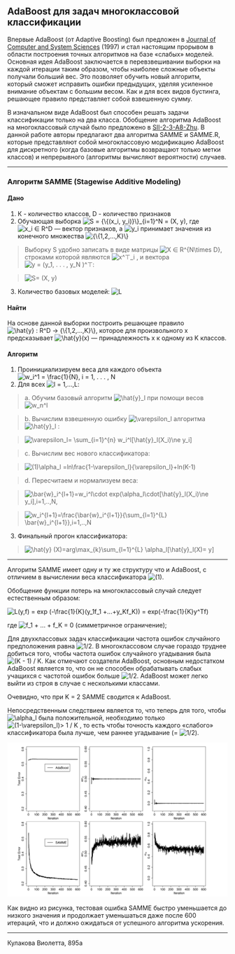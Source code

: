 ## AdaBoost для задач многоклассовой классификации

Впервые AdaBoost (от Adaptive Boosting) был предложен в [Journal of Computer and System Sciences](http://www.face-rec.org/algorithms/Boosting-Ensemble/decision-theoretic_generalization.pdf) (1997) и стал настоящим прорывом в области построения точных алгоритмов на базе «слабых» моделей. Основная идея AdaBoost заключается в перевзвешивании выборки на каждой итерации таким образом, чтобы наиболее сложные объекты получали больший вес. Это позволяет обучить новый алгоритм, который сможет исправить ошибки предыдущих, уделяя усиленное внимание объектам с большим весом. Как и для всех видов бустинга, решающее правило представляет собой взвешенную сумму.

В изначальном виде AdaBoost был способен решать задачи классификации только на два класса. Обобщение алгоритма AdaBoost на многоклассовый случай было предложено в [SII-2-3-A8-Zhu](http://ww.web.stanford.edu/~hastie/Papers/SII-2-3-A8-Zhu.pdf). В данной работе авторы предлагают два алгоритма SAMME и SAMME.R, которые представляют собой многоклассовую модификацию AdaBoost для дискретного (когда базовые алгоритмы возвращают только метки классов) и непрерывного (алгоритмы вычисляют вероятности) случаев.

***
### Алгоритм SAMME (Stagewise Additive Modeling)


#### Дано
  1. К - количество классов, D - количество признаков
  1. Обучающая выборка <img src="https://tex.s2cms.ru/svg/S%20%3D%20%7B%5C%7B(x_i%2C%20y_i)%7D%5C%7D_%7Bi%3D1%7D%5EN%20%3D%20(X%2C%20y)" alt="S = {\{(x_i, y_i)}\}_{i=1}^N = (X, y)" />, где <img src="https://tex.s2cms.ru/svg/x_i%20%E2%88%88%20R%5ED" alt="x_i ∈ R^D" /> — вектор признаков, а <img src="https://tex.s2cms.ru/svg/y_i" alt="y_i" /> принимает значения из конечного множества <img src="https://tex.s2cms.ru/svg/%7B%5C%7B1%2C2%2C...%2CK%7D%5C%7D" alt="{\{1,2,...,K}\}" />
>Выборку S удобно записать в виде матрицы <img src="https://tex.s2cms.ru/svg/X%20%E2%88%88%20R%5E%7BN%5Ctimes%20D%7D" alt="X ∈ R^{N\times D}" />, строками которой являются <img src="https://tex.s2cms.ru/svg/x%5E%E2%8A%A4_i" alt="x^⊤_i" /> , и вектора <img src="https://tex.s2cms.ru/svg/y%20%3D%20(y_1%2C%20.%20.%20.%20%2C%20y_N%20)%5E%E2%8A%A4" alt="y = (y_1, . . . , y_N )^⊤" />:

>   <img src="https://tex.s2cms.ru/svg/S%3D%20(X%2C%20y)" alt="S= (X, y)" />

  3. Количество базовых моделей: <img src="https://tex.s2cms.ru/svg/L" alt="L" />

#### Найти
Hа основе данной выборки построить решающее правило
<img src="https://tex.s2cms.ru/svg/%5Chat%7By%7D%20%3A%20R%5ED%20%E2%86%92%20%20%7B%5C%7B1%2C2%2C...%2CK%7D%5C%7D" alt="\hat{y} : R^D →  {\{1,2,...,K}\}" />, которое для произвольного x предсказывает <img src="https://tex.s2cms.ru/svg/%5Chat%7By%7D(x)" alt="\hat{y}(x)" /> — принадлежность x к одному из K классов. 

#### Алгоритм
1. Проинициализируем веса для каждого объекта <img src="https://tex.s2cms.ru/svg/w_i%5E1%20%3D%20%5Cfrac%7B1%7D%7BN%7D%2C%20i%20%3D%201%2C%20.%20.%20.%20%2C%20N" alt="w_i^1 = \frac{1}{N}, i = 1, . . . , N" />
1. Для всех <img src="https://tex.s2cms.ru/svg/l%20%3D%201%2C...%2CL" alt="l = 1,...,L" />:
> a. Обучим базовый алгоритм <img src="https://tex.s2cms.ru/svg/%5Chat%7By%7D_l" alt="\hat{y}_l" /> при помощи весов <img src="https://tex.s2cms.ru/svg/w_n%5El" alt="w_n^l" />

> b. Вычислим взвешенную ошибку <img src="https://tex.s2cms.ru/svg/%5Cvarepsilon_l%20" alt="\varepsilon_l " /> алгоритма <img src="https://tex.s2cms.ru/svg/%5Chat%7By%7D_l" alt="\hat{y}_l" /> :

> <img src="https://tex.s2cms.ru/svg/%5Cvarepsilon_l%3D%20%5Csum_%7Bi%3D1%7D%5E%7Bn%7D%20w_i%5El%5B%5Chat%7By%7D_l(X_i)%5Cne%20y_i%5D" alt="\varepsilon_l= \sum_{i=1}^{n} w_i^l[\hat{y}_l(X_i)\ne y_i]" />                        

   >c. Вычислим вес нового классификатора: 

> <img src="https://tex.s2cms.ru/svg/(1)%5Calpha_l%20%3Dln%5Cfrac%7B1-%5Cvarepsilon_l%7D%7B%5Cvarepsilon_l%7D%2Bln(K-1)" alt="(1)\alpha_l =ln\frac{1-\varepsilon_l}{\varepsilon_l}+ln(K-1)" /> 

> d. Пересчитаем и нормализуем веса: 

> <img src="https://tex.s2cms.ru/svg/%5Cbar%7Bw%7D_i%5E%7Bl%2B1%7D%3Dw_i%5El%5Ccdot%20exp(%5Calpha_l%5Ccdot%5B%5Chat%7By%7D_l(X_i)%5Cne%20y_i%5D%2Ci%3D1%2C..%2CN%2C" alt="\bar{w}_i^{l+1}=w_i^l\cdot exp(\alpha_l\cdot[\hat{y}_l(X_i)\ne y_i],i=1,..,N," />

  > <img src="https://tex.s2cms.ru/svg/w_i%5E%7Bl%2B1%7D%3D%5Cfrac%7B%5Cbar%7Bw%7D_i%5E%7Bl%2B1%7D%7D%7B%5Csum_%7Bl%3D1%7D%5E%7BL%7D%20%5Cbar%7Bw%7D_i%5E%7Bl%2B1%7D%7D%2Ci%3D1%2C..%2CN" alt="w_i^{l+1}=\frac{\bar{w}_i^{l+1}}{\sum_{l=1}^{L} \bar{w}_i^{l+1}},i=1,..,N" />


3. Финальный прогон классификатора: 
> <img src="https://tex.s2cms.ru/svg/%5Chat%7By%7D%20(X)%3Darg%5Cmax_%7Bk%7D%5Csum_%7Bl%3D1%7D%5E%7BL%7D%20%5Calpha_l%5B%5Chat%7By%7D_l(X)%3D%20y%5D" alt="\hat{y} (X)=arg\max_{k}\sum_{l=1}^{L} \alpha_l[\hat{y}_l(X)= y]" />

***

Алгоритм SAMME имеет одну и ту же структуру что и AdaBoost, с отличием в вычислении веса классификатора <img src="https://tex.s2cms.ru/svg/(1)" alt="(1)" />. 

Обобщение функции потерь на многоклассовый случай следует естественным образом: 

<img src="https://tex.s2cms.ru/svg/%20L(y%2Cf)%20%3D%20exp%20(-%5Cfrac%7B1%7D%7BK%7D(y_1f_1%20%2B...%2By_Kf_K))%20%3D%20exp(-%5Cfrac%7B1%7D%7BK%7Dy%5ETf)%20" alt=" L(y,f) = exp (-\frac{1}{K}(y_1f_1 +...+y_Kf_K)) = exp(-\frac{1}{K}y^Tf) " />

где <img src="https://tex.s2cms.ru/svg/f_1%20%2B%20...%20%2B%20f_K%20%3D%200" alt="f_1 + ... + f_K = 0" /> (симметричное ограничение);
   

Для двухклассовых задач классификации частота ошибок случайного предположения равна <img src="https://tex.s2cms.ru/svg/1%2F2" alt="1/2" />. В многоклассовом случае гораздо труднее добиться того, чтобы частота ошибок случайного угадывания была <img src="https://tex.s2cms.ru/svg/(K%20-%201)%20%2F%20K" alt="(K - 1) / K" />. Как отмечают создатели AdaBoost, основным недостатком AdaBoost является то, что он не способен обрабатывать слабых учащихся с частотой ошибок больше <img src="https://tex.s2cms.ru/svg/1%2F2" alt="1/2" />. AdaBoost может легко выйти из строя в случае с несколькими классами. 

Очевидно, что при K = 2 SAMME сводится к AdaBoost. 

Непосредственным следствием является то, что теперь для того, чтобы <img src="https://tex.s2cms.ru/svg/%5Calpha_l" alt="\alpha_l" /> была положительной, необходимо только <img src="https://tex.s2cms.ru/svg/(1-%5Cvarepsilon_l)%3E%201%20%2F%20K" alt="(1-\varepsilon_l)&gt; 1 / K" /> , то есть чтобы точность каждого «слабого» классификатора была лучше, чем раннее угадывание (= <img src="https://tex.s2cms.ru/svg/1%2F2" alt="1/2" />).

![Paper written in LaTeX](samme.jpg)

Как видно из рисунка, тестовая ошибка SAMME быстро уменьшается до низкого значения и продолжает уменьшаться даже после 600 итераций, что  и должно ожидаться от успешного алгоритма ускорения.
 


***
Кулакова Виолетта, 895a
